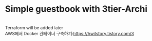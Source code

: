 # Simple guestbook with 3tier-Archi

<br/>Terraform will be added later
<br/>AWS에서 Docker 컨테이너 구축하기:https://hwitstory.tistory.com/3
